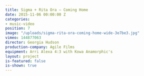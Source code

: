 ```yaml
---
title: Sigma + Rita Ora — Coming Home
date: 2015-11-06 00:00:00 Z
categories:
- music-video
position: 7
image: "/uploads/sigma-rita-ora-coming-home-wide-3e7be3.jpg"
vimeo: 144877063
director: Georgia Hudson
production-company: Agile Films
equipment: Arri Alexa 4:3 with Kowa Anamorphic's
layout: project
is-featured: false
is-shown: true
---
```


